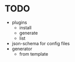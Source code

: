 # TODO

- plugins
  - install
  - generate
  - list
- json-schema for config files
- generator
  - from template

